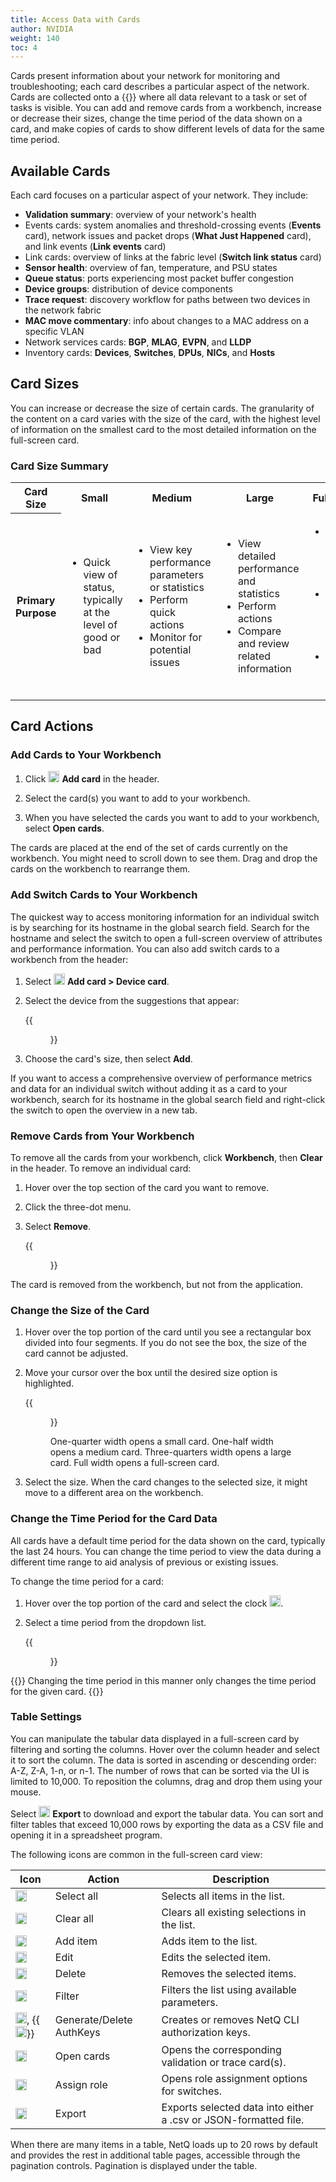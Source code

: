 ```yaml
---
title: Access Data with Cards
author: NVIDIA
weight: 140
toc: 4
---
```


Cards present information about your network for monitoring and troubleshooting; each card describes a particular aspect of the network. Cards are collected onto a {{<link title="Focus Your Monitoring Using Workbenches" text="workbench">}} where all data relevant to a task or set of tasks is visible. You can add and remove cards from a workbench, increase or decrease their sizes, change the time period of the data shown on a card, and make copies of cards to show different levels of data for the same time period.

## Available Cards

Each card focuses on a particular aspect of your network. They include:

- **Validation summary**: overview of your network's health
- Events cards: system anomalies and threshold-crossing events (**Events** card), network issues and packet drops (**What Just Happened** card), and link events (**Link events** card)
- Link cards: overview of links at the fabric level (**Switch link status** card) <!--check categorization of link events card-->
- **Sensor health**: overview of fan, temperature, and PSU states
- **Queue status**: ports experiencing most packet buffer congestion
- **Device groups**: distribution of device components
- **Trace request**: discovery workflow for paths between two devices in the network fabric
- **MAC move commentary**: info about changes to a MAC address on a specific VLAN
- Network services cards: **BGP**, **MLAG**, **EVPN**, and **LLDP**
- Inventory cards: **Devices**, **Switches**, **DPUs**, **NICs**, and **Hosts**

## Card Sizes

You can increase or decrease the size of certain cards. The granularity of the content on a card varies with the size of the card, with the highest level of information on the smallest card to the most detailed information on the full-screen card.

### Card Size Summary

<table>
<colgroup>
<col style="width: 16%" />
<col style="width: 21%" />
<col style="width: 21%" />
<col style="width: 21%" />
<col style="width: 21%" />
</colgroup>
<tbody>
<tr class="odd">
<th>Card Size</th>
<th>Small</th>
<th>Medium</th>
<th>Large</th>
<th>Full Screen</th>
</tr>
<tr class="even">
<th>Primary Purpose</th>
<td><ul>
<li>Quick view of status, typically at the level of good or bad</li>
</ul></td>
<td><ul>
<li>View key performance parameters or statistics</li>
<li>Perform quick actions</li>
<li>Monitor for potential issues</li>
</ul></td>
<td><ul>
<li>View detailed performance and statistics</li>
<li>Perform actions</li>
<li>Compare and review related information</li>
</ul></td>
<td><ul>
<li>View all attributes for given network aspect</li>
<li>Analyze and visualize detailed data</li>
<li>Export and filter data</li>
</ul></td>
</tr>
</tbody>
</table>

## Card Actions
### Add Cards to Your Workbench

1. Click <img src="https://icons.cumulusnetworks.com/44-Entertainment-Events-Hobbies/02-Card-Games/card-game-diamond.svg" height="18" width="18"/> **Add card** in the header.

2. Select the card(s) you want to add to your workbench.

3. When you have selected the cards you want to add to your workbench, select **Open cards**.

The cards are placed at the end of the set of cards currently on the workbench. You might need to scroll down to see them. Drag and drop the cards on the workbench to rearrange them.

### Add Switch Cards to Your Workbench

The quickest way to access monitoring information for an individual switch is by searching for its hostname in the global search field. Search for the hostname and select the switch to open a full-screen overview of attributes and performance information. You can also add switch cards to a workbench from the header:

1. Select <img src="https://icons.cumulusnetworks.com/44-Entertainment-Events-Hobbies/02-Card-Games/card-game-diamond.svg" height="18" width="18"/> **Add card&nbsp;<span aria-label="and then">></span> Device card**.

2. Select the device from the suggestions that appear:

      {{<figure src="/images/netq/open-device-card-450.png" alt="dropdown displaying switches" width="250">}}

3. Choose the card's size, then select **Add**.

If you want to access a comprehensive overview of performance metrics and data for an individual switch without adding it as a card to your workbench, search for its hostname in the global search field and right-click the switch to open the overview in a new tab. 

### Remove Cards from Your Workbench

To remove all the cards from your workbench, click **Workbench**, then **Clear** in the header. To remove an individual card: 

1. Hover over the top section of the card you want to remove.
2. Click the three-dot menu.
3. Select **Remove**.

    {{<figure src="/images/netq/remove-card-412.png" alt="" width="250">}}

The card is removed from the workbench, but not from the application.

### Change the Size of the Card

1. Hover over the top portion of the card until you see a rectangular box divided into four segments. If you do not see the box, the size of the card cannot be adjusted.

2. Move your cursor over the box until the desired size option is highlighted.

    {{<figure src="/images/netq/size-picker-411.png" alt="" width="250" >}}

    One-quarter width opens a small card. One-half width opens a medium card. Three-quarters width opens a large card. Full width opens a full-screen card.

3. Select the size. When the card changes to the selected size, it might move to a different area on the workbench.

### Change the Time Period for the Card Data

All cards have a default time period for the data shown on the card, typically the last 24 hours. You can change the time period to view the data during a different time range to aid analysis of previous or existing issues.

To change the time period for a card:

1. Hover over the top portion of the card and select the clock <img src="https://icons.cumulusnetworks.com/01-Interface-Essential/18-Time/time-stopwatch.svg" height="18" width="18"/>.

3. Select a time period from the dropdown list.

    {{<figure src="/images/netq/time-dropdown-411.png" alt="time options" width="300">}}

{{<notice tip>}}
Changing the time period in this manner only changes the time period for the given card.
{{</notice>}}


### Table Settings

You can manipulate the tabular data displayed in a full-screen card by filtering and sorting the columns. Hover over the column header and select it to sort the column. The data is sorted in ascending or descending order: A-Z, Z-A, 1-n, or n-1. The number of rows that can be sorted via the UI is limited to 10,000. To reposition the columns, drag and drop them using your mouse. 

Select <img src="https://icons.cumulusnetworks.com/05-Internet-Networks-Servers/08-Upload-Download/upload-bottom.svg" height="18" width="18"/> **Export** to download and export the tabular data. You can sort and filter tables that exceed 10,000 rows by exporting the data as a CSV file and opening it in a spreadsheet program.

The following icons are common in the full-screen card view:

| Icon | Action | Description |
| ---- | ---- | ---- |
| <img src="https://icons.cumulusnetworks.com/01-Interface-Essential/33-Form-Validation/check-circle-1.svg" height="18" width="18"/> | Select all | Selects all items in the list. |
| <img src="https://icons.cumulusnetworks.com/01-Interface-Essential/43-Remove-Add/subtract-circle.svg" height="18" width="18"/> | Clear all | Clears all existing selections in the list. |
| <img src="https://icons.cumulusnetworks.com/01-Interface-Essential/43-Remove-Add/add-circle.svg" height="18" width="18"/> | Add item | Adds item to the list. |
| <img src="https://icons.cumulusnetworks.com/01-Interface-Essential/22-Edit/pencil-1.svg" height="18" width="18"/> | Edit | Edits the selected item. |
| <img src="https://icons.cumulusnetworks.com/01-Interface-Essential/23-Delete/bin-1.svg" height="18" width="18"/> | Delete | Removes the selected items. |
| <img src="https://icons.cumulusnetworks.com/01-Interface-Essential/15-Filter/filter-1.svg" height="18" width="18"/> | Filter | Filters the list using available parameters. |
| <img src="https://icons.cumulusnetworks.com/01-Interface-Essential/04-Login-Logout/login-key-1.svg" height="18" width="18"/>, {{<img src="/images/netq/netq-mgmt-delete-keys-icon.png" height="18" width="18" >}} | Generate/Delete AuthKeys | Creates or removes NetQ CLI authorization keys. |
| <img src="https://icons.cumulusnetworks.com/44-Entertainment-Events-Hobbies/02-Card-Games/card-game-diamond.svg" height="18" width="18"/> | Open cards | Opens the corresponding validation or trace card(s). |
| <img src="https://icons.cumulusnetworks.com/01-Interface-Essential/58-Tags-Bookmarks/tags.svg" height="18" width="18"/> | Assign role | Opens role assignment options for switches. |
| <img src="https://icons.cumulusnetworks.com/05-Internet-Networks-Servers/08-Upload-Download/upload-bottom.svg" height="18" width="18"/> | Export | Exports selected data into either a .csv or JSON-formatted file. |

When there are many items in a table, NetQ loads up to 20 rows by default and provides the rest in additional table pages, accessible through the pagination controls. Pagination is displayed under the table.
